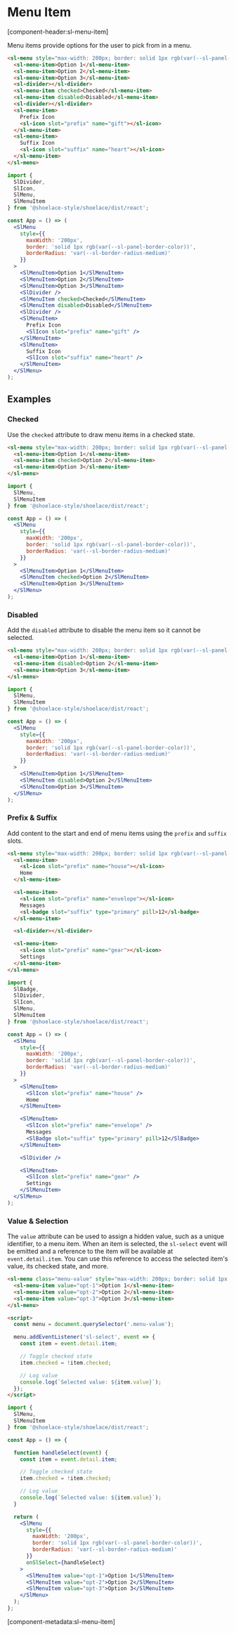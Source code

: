 # Menu Item

[component-header:sl-menu-item]

Menu items provide options for the user to pick from in a menu.

```html preview
<sl-menu style="max-width: 200px; border: solid 1px rgb(var(--sl-panel-border-color)); border-radius: var(--sl-border-radius-medium);">
  <sl-menu-item>Option 1</sl-menu-item>
  <sl-menu-item>Option 2</sl-menu-item>
  <sl-menu-item>Option 3</sl-menu-item>
  <sl-divider></sl-divider>
  <sl-menu-item checked>Checked</sl-menu-item>
  <sl-menu-item disabled>Disabled</sl-menu-item>
  <sl-divider></sl-divider>
  <sl-menu-item>
    Prefix Icon
    <sl-icon slot="prefix" name="gift"></sl-icon>
  </sl-menu-item>
  <sl-menu-item>
    Suffix Icon
    <sl-icon slot="suffix" name="heart"></sl-icon>
  </sl-menu-item>
</sl-menu>
```

```jsx react
import { 
  SlDivider,
  SlIcon,
  SlMenu,
  SlMenuItem
} from '@shoelace-style/shoelace/dist/react';

const App = () => (
  <SlMenu 
    style={{
      maxWidth: '200px',
      border: 'solid 1px rgb(var(--sl-panel-border-color))',
      borderRadius: 'var(--sl-border-radius-medium)'
    }}
  >
    <SlMenuItem>Option 1</SlMenuItem>
    <SlMenuItem>Option 2</SlMenuItem>
    <SlMenuItem>Option 3</SlMenuItem>
    <SlDivider />
    <SlMenuItem checked>Checked</SlMenuItem>
    <SlMenuItem disabled>Disabled</SlMenuItem>
    <SlDivider />
    <SlMenuItem>
      Prefix Icon
      <SlIcon slot="prefix" name="gift" />
    </SlMenuItem>
    <SlMenuItem>
      Suffix Icon
      <SlIcon slot="suffix" name="heart" />
    </SlMenuItem>
  </SlMenu>  
);
```

## Examples

### Checked

Use the `checked` attribute to draw menu items in a checked state.

```html preview
<sl-menu style="max-width: 200px; border: solid 1px rgb(var(--sl-panel-border-color)); border-radius: var(--sl-border-radius-medium);">
  <sl-menu-item>Option 1</sl-menu-item>
  <sl-menu-item checked>Option 2</sl-menu-item>
  <sl-menu-item>Option 3</sl-menu-item>
</sl-menu>
```

```jsx react
import { 
  SlMenu,
  SlMenuItem
} from '@shoelace-style/shoelace/dist/react';

const App = () => (
  <SlMenu 
    style={{
      maxWidth: '200px',
      border: 'solid 1px rgb(var(--sl-panel-border-color))',
      borderRadius: 'var(--sl-border-radius-medium)'
    }}
  >
    <SlMenuItem>Option 1</SlMenuItem>
    <SlMenuItem checked>Option 2</SlMenuItem>
    <SlMenuItem>Option 3</SlMenuItem>
  </SlMenu>  
);
```

### Disabled

Add the `disabled` attribute to disable the menu item so it cannot be selected.

```html preview
<sl-menu style="max-width: 200px; border: solid 1px rgb(var(--sl-panel-border-color)); border-radius: var(--sl-border-radius-medium);">
  <sl-menu-item>Option 1</sl-menu-item>
  <sl-menu-item disabled>Option 2</sl-menu-item>
  <sl-menu-item>Option 3</sl-menu-item>
</sl-menu>
```

```jsx react
import { 
  SlMenu,
  SlMenuItem
} from '@shoelace-style/shoelace/dist/react';

const App = () => (
  <SlMenu 
    style={{
      maxWidth: '200px',
      border: 'solid 1px rgb(var(--sl-panel-border-color))',
      borderRadius: 'var(--sl-border-radius-medium)'
    }}
  >
    <SlMenuItem>Option 1</SlMenuItem>
    <SlMenuItem disabled>Option 2</SlMenuItem>
    <SlMenuItem>Option 3</SlMenuItem>
  </SlMenu>  
);
```

### Prefix & Suffix

Add content to the start and end of menu items using the `prefix` and `suffix` slots.

```html preview
<sl-menu style="max-width: 200px; border: solid 1px rgb(var(--sl-panel-border-color)); border-radius: var(--sl-border-radius-medium);">
  <sl-menu-item>
    <sl-icon slot="prefix" name="house"></sl-icon>
    Home
  </sl-menu-item>

  <sl-menu-item>
    <sl-icon slot="prefix" name="envelope"></sl-icon>
    Messages
    <sl-badge slot="suffix" type="primary" pill>12</sl-badge>
  </sl-menu-item>

  <sl-divider></sl-divider>

  <sl-menu-item>
    <sl-icon slot="prefix" name="gear"></sl-icon>
    Settings
  </sl-menu-item>
</sl-menu>
```

```jsx react
import {
  SlBadge,
  SlDivider,
  SlIcon,
  SlMenu,
  SlMenuItem
} from '@shoelace-style/shoelace/dist/react';

const App = () => (
  <SlMenu 
    style={{
      maxWidth: '200px',
      border: 'solid 1px rgb(var(--sl-panel-border-color))',
      borderRadius: 'var(--sl-border-radius-medium)'
    }}
  >
    <SlMenuItem>
      <SlIcon slot="prefix" name="house" />
      Home
    </SlMenuItem>

    <SlMenuItem>
      <SlIcon slot="prefix" name="envelope" />
      Messages
      <SlBadge slot="suffix" type="primary" pill>12</SlBadge>
    </SlMenuItem>

    <SlDivider />

    <SlMenuItem>
      <SlIcon slot="prefix" name="gear" />
      Settings
    </SlMenuItem>
  </SlMenu>  
);
```

### Value & Selection

The `value` attribute can be used to assign a hidden value, such as a unique identifier, to a menu item. When an item is selected, the `sl-select` event will be emitted and a reference to the item will be available at `event.detail.item`. You can use this reference to access the selected item's value, its checked state, and more.

```html preview
<sl-menu class="menu-value" style="max-width: 200px; border: solid 1px rgb(var(--sl-panel-border-color)); border-radius: var(--sl-border-radius-medium);">
  <sl-menu-item value="opt-1">Option 1</sl-menu-item>
  <sl-menu-item value="opt-2">Option 2</sl-menu-item>
  <sl-menu-item value="opt-3">Option 3</sl-menu-item>
</sl-menu>

<script>
  const menu = document.querySelector('.menu-value');

  menu.addEventListener('sl-select', event => {
    const item = event.detail.item;

    // Toggle checked state
    item.checked = !item.checked;

    // Log value
    console.log(`Selected value: ${item.value}`);
  });
</script>
```

```jsx react
import { 
  SlMenu,
  SlMenuItem
} from '@shoelace-style/shoelace/dist/react';

const App = () => {

  function handleSelect(event) {
    const item = event.detail.item;

    // Toggle checked state
    item.checked = !item.checked;

    // Log value
    console.log(`Selected value: ${item.value}`);
  }

  return (
    <SlMenu 
      style={{
        maxWidth: '200px',
        border: 'solid 1px rgb(var(--sl-panel-border-color))',
        borderRadius: 'var(--sl-border-radius-medium)'
      }}
      onSlSelect={handleSelect}
    >
      <SlMenuItem value="opt-1">Option 1</SlMenuItem>
      <SlMenuItem value="opt-2">Option 2</SlMenuItem>
      <SlMenuItem value="opt-3">Option 3</SlMenuItem>
    </SlMenu>
  );
};
```

[component-metadata:sl-menu-item]
